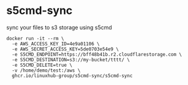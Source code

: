 # s5cmd-sync

sync your files to s3 storage using s5cmd

```shell
docker run -it --rm \
  -e AWS_ACCESS_KEY_ID=4e9a01106 \
  -e AWS_SECRET_ACCESS_KEY=5de0703e54e9 \
  -e S5CMD_ENDPOINT=https://bff48b41b.r2.cloudflarestorage.com \
  -e S5CMD_DESTINATION=s3://my-bucket/tttt/ \
  -e S5CMD_DELETE=true \
  -v /home/demo/test:/aws \
  ghcr.io/linuxhub-group/s5cmd-sync/s5cmd-sync 
```
